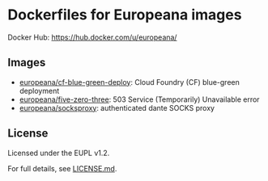 # Dockerfiles for Europeana images

Docker Hub: https://hub.docker.com/u/europeana/

## Images

* [europeana/cf-blue-green-deploy](cf-blue-green-deploy): Cloud Foundry (CF)
  blue-green deployment
* [europeana/five-zero-three](five-zero-three): 503 Service (Temporarily)
  Unavailable error
* [europeana/socksproxy](socksproxy): authenticated dante SOCKS proxy

## License

Licensed under the EUPL v1.2.

For full details, see [LICENSE.md](LICENSE.md).
